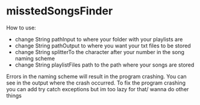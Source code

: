 # misstedSongsFinder
How to use:
- change String pathInput to where your folder with your playlists are
- change String pathOutput to where you want your txt files to be stored
- change String splitterTo the character after your number in the song naming scheme
- change String playlistFiles path to the path where your songs are stored

Errors in the naming scheme will result in the program crashing. You can see in the output where the crash occurred. To fix the program crashing you can add try catch exceptions but im too lazy for that/ wanna do other things

